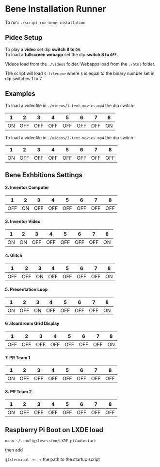 # Bene Installation Runner

To run: `./script-run-bene-installation`

## Pidee Setup

To play a __video__ set dip __switch 8 to `ON`__.  
To load a __fullscreen webapp__ set the dip __switch 8 to `OFF`__.

Videos load from the `./videos` folder. Webapps load from the `./html` folder.

The script will load `$-filename` where `$` is equal to the binary number set in dip switches 1 to 7.

## Examples

To load a videofile in `./videos/1-text-movies.mp4` the dip switch:

|1|2|3|4|5|6|7|8|
|---|---|---|---|---|---|---|---|
|ON|OFF|OFF|OFF|OFF|OFF|OFF|ON|

To load a videofile in `./videos/1-text-movies.mp4` the dip switch:

|1|2|3|4|5|6|7|8|
|---|---|---|---|---|---|---|---|
|ON|OFF|OFF|OFF|OFF|OFF|OFF|OFF|

## Bene Exhbitions Settings

#### 2. Inventor Computer

|1|2|3|4|5|6|7|8|
|---|---|---|---|---|---|---|---|
|OFF|ON|OFF|OFF|OFF|OFF|OFF|OFF|

#### 3. Inventor Video

|1|2|3|4|5|6|7|8|
|---|---|---|---|---|---|---|---|
|ON|ON|OFF|OFF|OFF|OFF|OFF|ON|

#### 4. Glitch

|1|2|3|4|5|6|7|8|
|---|---|---|---|---|---|---|---|
|OFF|OFF|ON|OFF|OFF|OFF|OFF|ON|

#### 5. Presentation Loop

|1|2|3|4|5|6|7|8|
|---|---|---|---|---|---|---|---|
|ON|OFF|ON|OFF|OFF|OFF|OFF|ON|

#### 6 .Boardroom Grid Display

|1|2|3|4|5|6|7|8|
|---|---|---|---|---|---|---|---|
|OFF|OFF|OFF|OFF|OFF|OFF|OFF|ON|

#### 7. PR Team 1

|1|2|3|4|5|6|7|8|
|---|---|---|---|---|---|---|---|
|ON|OFF|OFF|OFF|OFF|OFF|OFF|OFF|

#### 8. PR Team 2

|1|2|3|4|5|6|7|8|
|---|---|---|---|---|---|---|---|
|ON|OFF|OFF|OFF|OFF|OFF|OFF|OFF|


## Raspberry Pi Boot on LXDE load

`nano ~/.config/lxsession/LXDE-pi/autostart` 

then add

`@lxterminal -e ` + the path to the startup script

